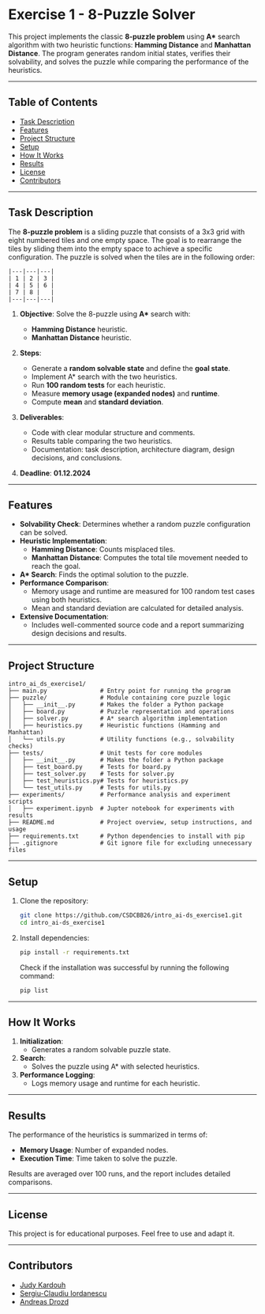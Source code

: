 # Exercise 1 - **8-Puzzle Solver**

This project implements the classic **8-puzzle problem** using **A\*** search algorithm with two heuristic functions: **Hamming Distance** and **Manhattan Distance**. The program generates random initial states, verifies their solvability, and solves the puzzle while comparing the performance of the heuristics.

---

## **Table of Contents**

- [Task Description](#task-description)
- [Features](#features)
- [Project Structure](#project-structure)
- [Setup](#setup)
- [How It Works](#how-it-works)
- [Results](#results)
- [License](#license)
- [Contributors](#contributors)

---

## **Task Description**

The **8-puzzle problem** is a sliding puzzle that consists of a 3x3 grid with eight numbered tiles and one empty space. The goal is to rearrange the tiles by sliding them into the empty space to achieve a specific configuration. The puzzle is solved when the tiles are in the following order:

```
|---|---|---|
| 1 | 2 | 3 |
| 4 | 5 | 6 |
| 7 | 8 |   |
|---|---|---|
```

1. **Objective**: Solve the 8-puzzle using **A\*** search with:
   - **Hamming Distance** heuristic.
   - **Manhattan Distance** heuristic.

2. **Steps**:
   - Generate a **random solvable state** and define the **goal state**.
   - Implement A\* search with the two heuristics.
   - Run **100 random tests** for each heuristic.
   - Measure **memory usage (expanded nodes)** and **runtime**.
   - Compute **mean** and **standard deviation**.

3. **Deliverables**:
   - Code with clear modular structure and comments.
   - Results table comparing the two heuristics.
   - Documentation: task description, architecture diagram, design decisions, and conclusions.

4. **Deadline**: **01.12.2024**

---

## **Features**

- **Solvability Check**: Determines whether a random puzzle configuration can be solved.
- **Heuristic Implementation**:
  - **Hamming Distance**: Counts misplaced tiles.
  - **Manhattan Distance**: Computes the total tile movement needed to reach the goal.
- **A\* Search**: Finds the optimal solution to the puzzle.
- **Performance Comparison**:
  - Memory usage and runtime are measured for 100 random test cases using both heuristics.
  - Mean and standard deviation are calculated for detailed analysis.
- **Extensive Documentation**:
  - Includes well-commented source code and a report summarizing design decisions and results.

---

## **Project Structure**

```plaintext
intro_ai_ds_exercise1/
├── main.py               # Entry point for running the program
├── puzzle/               # Module containing core puzzle logic
│   ├── __init__.py       # Makes the folder a Python package
│   ├── board.py          # Puzzle representation and operations
│   ├── solver.py         # A* search algorithm implementation
│   ├── heuristics.py     # Heuristic functions (Hamming and Manhattan)
│   └── utils.py          # Utility functions (e.g., solvability checks)
├── tests/                # Unit tests for core modules
│   ├── __init__.py       # Makes the folder a Python package
│   ├── test_board.py     # Tests for board.py
│   ├── test_solver.py    # Tests for solver.py
│   ├── test_heuristics.py# Tests for heuristics.py
│   └── test_utils.py     # Tests for utils.py
├── experiments/          # Performance analysis and experiment scripts
│   ├── experiment.ipynb  # Jupter notebook for experiments with results
├── README.md             # Project overview, setup instructions, and usage
├── requirements.txt      # Python dependencies to install with pip
├── .gitignore            # Git ignore file for excluding unnecessary files
```

---

## **Setup**

1. Clone the repository:
   ```bash
   git clone https://github.com/CSDCBB26/intro_ai-ds_exercise1.git
   cd intro_ai-ds_exercise1
   ```

2. Install dependencies:
   ```bash
   pip install -r requirements.txt
   ```
   
    Check if the installation was successful by running the following command:
    ```bash
    pip list
    ```

---

## **How It Works**

1. **Initialization**:
   - Generates a random solvable puzzle state.
2. **Search**:
   - Solves the puzzle using A\* with selected heuristics.
3. **Performance Logging**:
   - Logs memory usage and runtime for each heuristic.

---

## **Results**

The performance of the heuristics is summarized in terms of:
- **Memory Usage**: Number of expanded nodes.
- **Execution Time**: Time taken to solve the puzzle.

Results are averaged over 100 runs, and the report includes detailed comparisons.

---

## **License**

This project is for educational purposes. Feel free to use and adapt it.

---

## **Contributors**

- [Judy Kardouh](https://github.com/judyspica)
- [Sergiu-Claudiu Iordanescu](https://github.com/SergiuCl)
- [Andreas Drozd](https://github.com/dro42)

